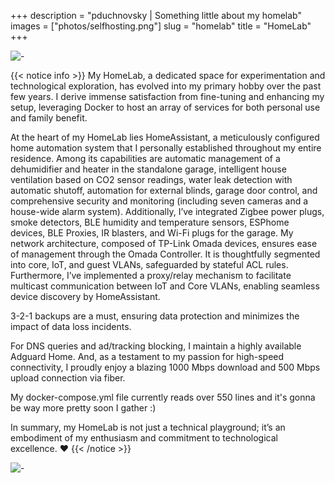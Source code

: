 +++
description = "pduchnovsky | Something little about my homelab"
images = ["photos/selfhosting.png"]
slug = "homelab"
title = "HomeLab"
+++

![-](photos/homelab.jpg "this is my playground")

{{< notice info >}}
My HomeLab, a dedicated space for experimentation and technological exploration, has evolved into my primary hobby over the past few years. I derive immense satisfaction from fine-tuning and enhancing my setup, leveraging Docker to host an array of services for both personal use and family benefit.

At the heart of my HomeLab lies HomeAssistant, a meticulously configured home automation system that I personally established throughout my entire residence. Among its capabilities are automatic management of a dehumidifier and heater in the standalone garage, intelligent house ventilation based on CO2 sensor readings, water leak detection with automatic shutoff, automation for external blinds, garage door control, and comprehensive security and monitoring (including seven cameras and a house-wide alarm system). Additionally, I’ve integrated Zigbee power plugs, smoke detectors, BLE humidity and temperature sensors, ESPhome devices, BLE Proxies, IR blasters, and Wi-Fi plugs for the garage. My network architecture, composed of TP-Link Omada devices, ensures ease of management through the Omada Controller. It is thoughtfully segmented into core, IoT, and guest VLANs, safeguarded by stateful ACL rules. Furthermore, I’ve implemented a proxy/relay mechanism to facilitate multicast communication between IoT and Core VLANs, enabling seamless device discovery by HomeAssistant.

3-2-1 backups are a must, ensuring data protection and minimizes the impact of data loss incidents.

For DNS queries and ad/tracking blocking, I maintain a highly available Adguard Home. And, as a testament to my passion for high-speed connectivity, I proudly enjoy a blazing 1000 Mbps download and 500 Mbps upload connection via fiber.

My docker-compose.yml file currently reads over 550 lines and it's gonna be way more pretty soon I gather :)

In summary, my HomeLab is not just a technical playground; it’s an embodiment of my enthusiasm and commitment to technological excellence. ❤️
{{< /notice >}}

![-](photos/hass.jpg "homeassistant dashboard")
